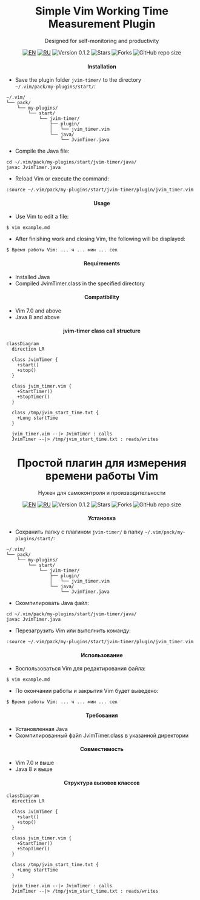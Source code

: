 <div align="center">

  <a id="english"></a>
  <h1>Simple Vim Working Time Measurement Plugin</h1>
  <p>Designed for self-monitoring and productivity</p>

  [![EN](https://img.shields.io/badge/English-🇬🇧-blue)](#english)
  [![RU](https://img.shields.io/badge/Русский-🇷🇺-red)](#russian)
  ![Version 0.1.2](https://img.shields.io/badge/Version-0.1.2-orange.svg)
  ![Stars](https://img.shields.io/github/stars/AlexandrAnatoliev/jvim-plugins.svg?style=flat)
  ![Forks](https://img.shields.io/github/forks/AlexandrAnatoliev/jvim-plugins.svg?style=flat)
  ![GitHub repo size](https://img.shields.io/github/repo-size/AlexandrAnatoliev/jvim-plugins)

</div>

<div align="center">
  <h4>Installation</h4>
</div>
 
* Save the plugin folder `jvim-timer/` to the directory  
`~/.vim/pack/my-plugins/start/`:

```
~/.vim/
└── pack/
    └── my-plugins/
        └── start/
            └── jvim-timer/
                ├── plugin/
                │   └── jvim_timer.vim
                └── java/
                    └── JvimTimer.java
```

* Compile the Java file:
```
cd ~/.vim/pack/my-plugins/start/jvim-timer/java/
javac JvimTimer.java
```

* Reload Vim or execute the command:

```
:source ~/.vim/pack/my-plugins/start/jvim-timer/plugin/jvim_timer.vim
```

<div align="center">
  <h4>Usage</h4>
</div>

* Use Vim to edit a file:
```
$ vim example.md
```

* After finishing work and closing Vim, 
the following will be displayed:
```
$ Время работы Vim: ... ч ... мин ... сек
```

<div align="center">
  <h4>Requirements</h4>
</div>
 
* Installed Java
* Compiled JvimTimer.class in the specified directory

<div align="center">
  <h4>Compatibility</h4>
</div>
 
* Vim 7.0 and above
* Java 8 and above

<div align="center">
  <h4>jvim-timer class call structure</h4>
</div>

```mermaid
classDiagram
  direction LR
  
  class JvimTimer {
    +start()
    +stop()
  }

  class jvim_timer.vim {
    +StartTimer()
    +StopTimer()
  }

  class /tmp/jvim_start_time.txt {
    +Long startTime
  }

  jvim_timer.vim --|> JvimTimer : calls
  JvimTimer --|> /tmp/jvim_start_time.txt : reads/writes
```

<div align="center">

  <a id="russian"></a>
  <h1>Простой плагин для измерения времени работы Vim</h1>
  <p>Нужен для самоконтроля и производительности</p>

  [![EN](https://img.shields.io/badge/English-🇬🇧-blue)](#english)
  [![RU](https://img.shields.io/badge/Русский-🇷🇺-red)](#russian)
  ![Version 0.1.2](https://img.shields.io/badge/Version-0.1.2-orange.svg)
  ![Stars](https://img.shields.io/github/stars/AlexandrAnatoliev/jvim-plugins.svg?style=flat)
  ![Forks](https://img.shields.io/github/forks/AlexandrAnatoliev/jvim-plugins.svg?style=flat)
  ![GitHub repo size](https://img.shields.io/github/repo-size/AlexandrAnatoliev/jvim-plugins)

</div>

<div align="center">
  <h4>Установка</h4>
</div>
 
* Сохранить папку с плагином `jvim-timer/` в папку 
`~/.vim/pack/my-plugins/start/`:
```
~/.vim/
└── pack/
    └── my-plugins/
        └── start/
            └── jvim-timer/
                ├── plugin/
                │   └── jvim_timer.vim
                └── java/
                    └── JvimTimer.java
```

* Скомпилировать Java файл:
```
cd ~/.vim/pack/my-plugins/start/jvim-timer/java/
javac JvimTimer.java
```

* Перезагрузить Vim или выполнить команду:

```
:source ~/.vim/pack/my-plugins/start/jvim-timer/plugin/jvim_timer.vim
```

<div align="center">
  <h4>Использование</h4>
</div>

* Воспользоваться Vim для редактирования файла:
```
$ vim example.md
```

* По окончании работы и закрытия Vim будет выведено:
```
$ Время работы Vim: ... ч ... мин ... сек
```

<div align="center">
  <h4>Требования</h4>
</div>
 
* Установленная Java
* Скомпилированный файл JvimTimer.class в указанной директории

<div align="center">
  <h4>Совместимость</h4>
</div>
 
* Vim 7.0 и выше
* Java 8 и выше

<div align="center">
  <h4>Структура вызовов классов</h4>
</div>

```mermaid
classDiagram
  direction LR
  
  class JvimTimer {
    +start()
    +stop()
  }

  class jvim_timer.vim {
    +StartTimer()
    +StopTimer()
  }

  class /tmp/jvim_start_time.txt {
    +Long startTime
  }

  jvim_timer.vim --|> JvimTimer : calls
  JvimTimer --|> /tmp/jvim_start_time.txt : reads/writes
```
